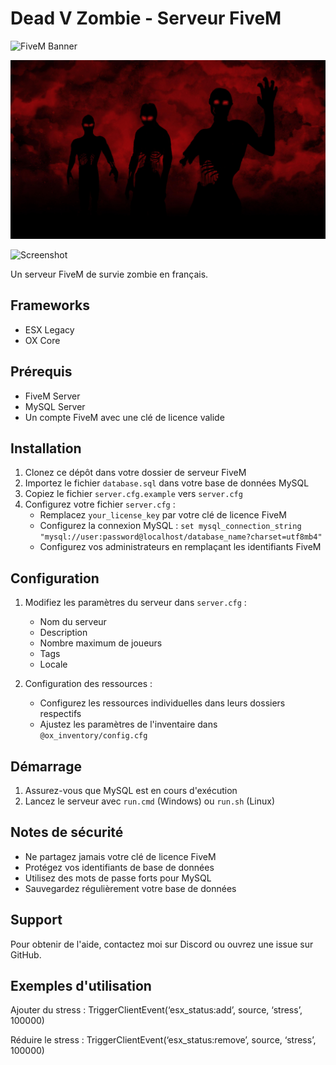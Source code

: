 # Dead V Zombie - Serveur FiveM

![FiveM Banner](img/fivem_banner.gif)

![Wallpaper](img/wallpaper.jpg)

![Screenshot](img/screenshot.png)

Un serveur FiveM de survie zombie en français.

## Frameworks

- ESX Legacy
- OX Core

## Prérequis

- FiveM Server
- MySQL Server
- Un compte FiveM avec une clé de licence valide

## Installation

1. Clonez ce dépôt dans votre dossier de serveur FiveM
2. Importez le fichier `database.sql` dans votre base de données MySQL
3. Copiez le fichier `server.cfg.example` vers `server.cfg`
4. Configurez votre fichier `server.cfg` :
   - Remplacez `your_license_key` par votre clé de licence FiveM
   - Configurez la connexion MySQL : `set mysql_connection_string "mysql://user:password@localhost/database_name?charset=utf8mb4"`
   - Configurez vos administrateurs en remplaçant les identifiants FiveM

## Configuration

1. Modifiez les paramètres du serveur dans `server.cfg` :
   - Nom du serveur
   - Description
   - Nombre maximum de joueurs
   - Tags
   - Locale

2. Configuration des ressources :
   - Configurez les ressources individuelles dans leurs dossiers respectifs
   - Ajustez les paramètres de l'inventaire dans `@ox_inventory/config.cfg`

## Démarrage

1. Assurez-vous que MySQL est en cours d'exécution
2. Lancez le serveur avec `run.cmd` (Windows) ou `run.sh` (Linux)

## Notes de sécurité

- Ne partagez jamais votre clé de licence FiveM
- Protégez vos identifiants de base de données
- Utilisez des mots de passe forts pour MySQL
- Sauvegardez régulièrement votre base de données

## Support

Pour obtenir de l'aide, contactez moi sur Discord ou ouvrez une issue sur GitHub.

## Exemples d'utilisation

Ajouter du stress :
TriggerClientEvent(‘esx_status:add’, source, ‘stress’, 100000)

Réduire le stress :
TriggerClientEvent(‘esx_status:remove’, source, ‘stress’, 100000)